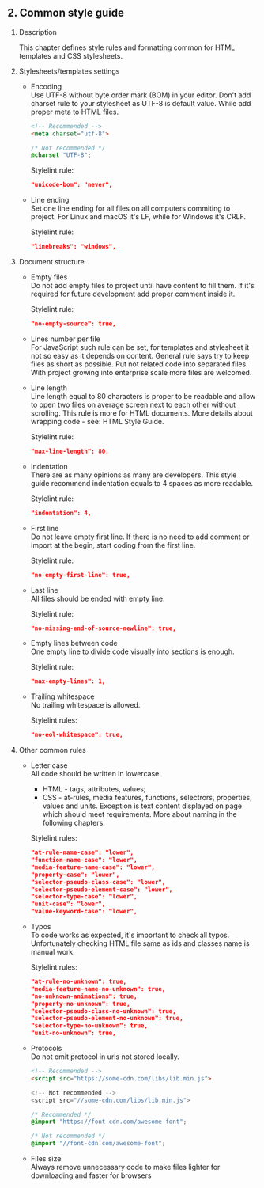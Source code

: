 ## 2. Common style guide

1. Description

    This chapter defines style rules and formatting common for HTML templates and CSS stylesheets.

2. Stylesheets/templates settings

    * Encoding  
        Use UTF-8 without byte order mark (BOM) in your editor. Don't add charset rule to your stylesheet as UTF-8 is default value. While add proper meta to HTML files.

        ```html
        <!-- Recommended -->
        <meta charset="utf-8">
        ```

        ```css
        /* Not recommended */
        @charset "UTF-8";
        ```

        Stylelint rule:
        ```json
        "unicode-bom": "never",
        ```

    * Line ending  
        Set one line ending for all files on all computers commiting to project. For Linux and macOS it's LF, while for Windows it's CRLF.

        Stylelint rule:
        ```json
        "linebreaks": "windows",
        ```

3. Document structure

    * Empty files  
        Do not add empty files to project until have content to fill them. If it's required for future development add proper comment inside it.

        Stylelint rule: 
        ```json
        "no-empty-source": true,
        ```

    * Lines number per file  
        For JavaScript such rule can be set, for templates and stylesheet it not so easy as it depends on content. General rule says try to keep files as short as possible. Put not related code into separated files. With project growing into enterprise scale more files are welcomed.
    
    * Line length  
        Line length equal to 80 characters is proper to be readable and allow to open two files on average screen next to each other without scrolling. This rule is more for HTML documents. More details about wrapping code - see: HTML Style Guide.

        Stylelint rule: 
        ```json
        "max-line-length": 80,
        ```

    * Indentation  
        There are as many opinions as many are developers. This style guide recommend indentation equals to 4 spaces as more readable.

        Stylelint rule: 
        ```json
        "indentation": 4,
        ```
    
    * First line  
        Do not leave empty first line. If there is no need to add comment or import at the begin, start coding from the first line.

        Stylelint rule: 
        ```json
        "no-empty-first-line": true,
        ```
    
    * Last line  
        All files should be ended with empty line.

        Stylelint rule: 
        ```json
        "no-missing-end-of-source-newline": true,
        ```

    * Empty lines between code  
        One empty line to divide code visually into sections is enough.

        Stylelint rule: 
        ```json
        "max-empty-lines": 1,
        ```

    * Trailing whitespace  
        No trailing whitespace is allowed.

        Stylelint rules: 
        ```json
        "no-eol-whitespace": true,
        ```

4. Other common rules

    * Letter case  
        All code should be written in lowercase:
        * HTML - tags, attributes, values;
        * CSS - at-rules, media features, functions, selectrors, properties, values and units.
        Exception is text content displayed on page which should meet requirements. More about naming in the following chapters.

        Stylelint rules: 
        ```json
        "at-rule-name-case": "lower",
        "function-name-case": "lower",
        "media-feature-name-case": "lower",
        "property-case": "lower",
        "selector-pseudo-class-case": "lower",
        "selector-pseudo-element-case": "lower",
        "selector-type-case": "lower",
        "unit-case": "lower",
        "value-keyword-case": "lower",
        ```
    
    * Typos  
        To code works as expected, it's important to check all typos. Unfortunately checking HTML file same as ids and classes name is manual work.

        Stylelint rules: 
        ```json
        "at-rule-no-unknown": true,
        "media-feature-name-no-unknown": true,
        "no-unknown-animations": true,
        "property-no-unknown": true,
        "selector-pseudo-class-no-unknown": true,
        "selector-pseudo-element-no-unknown": true,
        "selector-type-no-unknown": true,
        "unit-no-unknown": true,
        ```

    * Protocols  
        Do not omit protocol in urls not stored locally.

        ```html
        <!-- Recommended -->
        <script src="https://some-cdn.com/libs/lib.min.js">

        <!-- Not recommended -->
        <script src="//some-cdn.com/libs/lib.min.js">
        ```

        ```css
        /* Recommended */
        @import "https://font-cdn.com/awesome-font";

        /* Not recommended */
        @import "//font-cdn.com/awesome-font";
        ```

    * Files size  
        Always remove unnecessary code to make files lighter for downloading and faster for browsers
